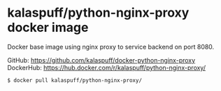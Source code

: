 # kalaspuff/python-nginx-proxy docker image
Docker base image using nginx proxy to service backend on port 8080.

GitHub: https://github.com/kalaspuff/docker-python-nginx-proxy
DockerHub: https://hub.docker.com/r/kalaspuff/python-nginx-proxy/


```
$ docker pull kalaspuff/python-nginx-proxy/
```

